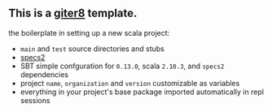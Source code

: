 ## This is a [giter8](https://github.com/n8han/giter8) template.

the boilerplate in setting up a new scala project:

* `main` and `test` source directories and stubs
* [specs2](http://etorreborre.github.com/specs2/)
* SBT simple confguration for `0.13.0`, scala `2.10.3`, and `specs2` dependencies
* project `name`, `organization` and `version` customizable as variables
* everything in your project's base package imported automatically in repl sessions

